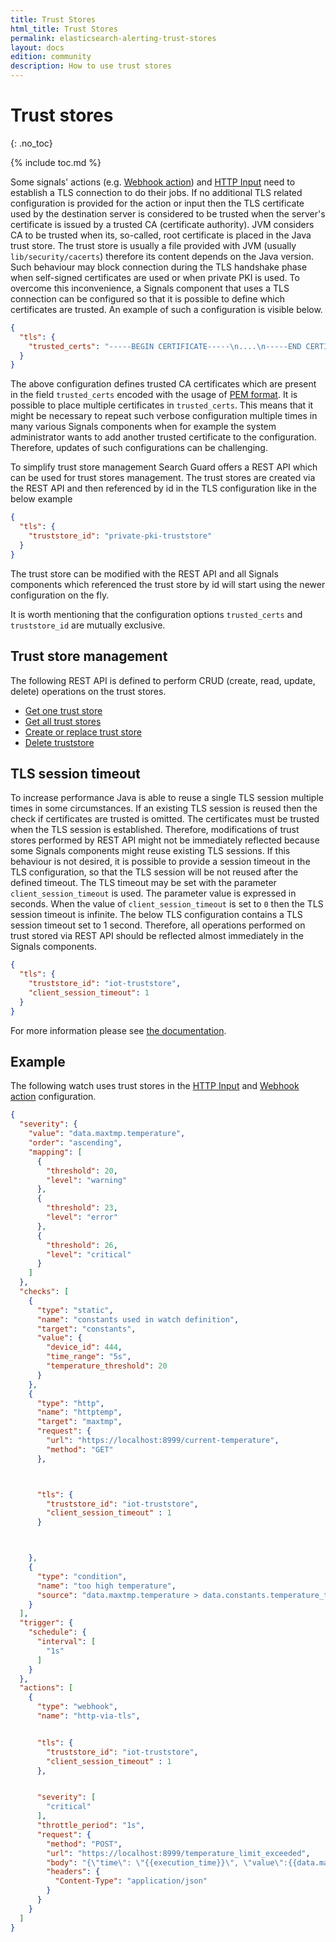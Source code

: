 ```yaml
---
title: Trust Stores
html_title: Trust Stores
permalink: elasticsearch-alerting-trust-stores
layout: docs
edition: community
description: How to use trust stores
---
```

<!--- Copyright 2022 floragunn GmbH -->

# Trust stores
{: .no_toc}

{% include toc.md %}

Some signals' actions (e.g. [Webhook action](elasticsearch-alerting-actions-webhook)) and [HTTP Input](elasticsearch-alerting-inputs-http)
need to establish a TLS connection to do their jobs. If no additional TLS related configuration is provided for the action or input then 
the TLS certificate used by the destination server is considered to be trusted when the server's certificate is issued by a trusted CA 
(certificate authority). JVM considers CA to be trusted when its, so-called, root certificate is placed in the Java trust store. 
The trust store is usually a file provided with JVM (usually `lib/security/cacerts`) therefore its content depends on the Java version. 
Such behaviour may block connection during the TLS handshake phase when self-signed certificates are used or when private PKI is used. 
To overcome this inconvenience, a Signals component that uses a TLS connection can be configured so that it is possible to define which 
certificates are trusted.  An example of such a configuration is visible below.
```json
{
  "tls": {
    "trusted_certs": "-----BEGIN CERTIFICATE-----\n....\n-----END CERTIFICATE-----\n"
  }
}
```

The above configuration defines trusted CA certificates which are present in the field `trusted_certs` encoded with the usage of
[PEM format](https://www.rfc-editor.org/rfc/rfc7468). It is possible to place multiple certificates in `trusted_certs`. This means that it 
might be necessary to repeat such verbose configuration multiple times in many various Signals components when for example the system 
administrator wants to add another trusted certificate to the configuration. Therefore, updates of such configurations can be challenging.

To simplify trust store management Search Guard offers a REST API which can be used for trust stores management. The trust stores are created
via the REST API and then referenced by id in the TLS configuration like in the below example
```json
{
  "tls": {
    "truststore_id": "private-pki-truststore"
  }
}
```

The trust store can be modified with the REST API and all Signals components which referenced the trust store by id will start using the newer configuration
on the fly.

It is worth mentioning that the configuration options `trusted_certs` and `truststore_id` are mutually exclusive.

## Trust store management

The following REST API is defined to perform CRUD (create, read, update, delete) operations on the trust stores.
* [Get one trust store](elasticsearch-alerting-rest-api-trust-store-get-one)
* [Get all trust stores](elasticsearch-alerting-rest-api-trust-store-get-all)
* [Create or replace trust store](elasticsearch-alerting-rest-api-trust-store-create-or-replace)
* [Delete truststore](elasticsearch-alerting-rest-api-trust-store-delete)
 
## TLS session timeout
To increase performance Java is able to reuse a single TLS session multiple times in some circumstances. If an existing TLS session is reused
then the check if certificates are trusted is omitted. The certificates must be trusted when the TLS session is established. Therefore,
modifications of trust stores performed by REST API might not be immediately reflected because some Signals components might reuse existing
TLS sessions. If this behaviour is not desired, it is possible to provide a session timeout in the TLS configuration, so that the TLS
session will be not reused after the defined timeout. The TLS timeout may be set with the
parameter `client_session_timeout` is used. The parameter value is expressed in seconds. When the value of `client_session_timeout` is
set to `0` then the TLS session timeout is infinite. The below TLS configuration contains a TLS session timeout set to 1 second.
Therefore, all operations performed on trust stored via REST API should be reflected almost immediately in the Signals components.

```json
{
  "tls": {
    "truststore_id": "iot-truststore",
    "client_session_timeout": 1
  }
}
```
For more information please see 
[the documentation](https://docs.oracle.com/javase/8/docs/api/javax/net/ssl/SSLSessionContext.html#setSessionTimeout-int-).

## Example
The following watch uses trust stores in the [HTTP Input](elasticsearch-alerting-inputs-http) and 
[Webhook action](elasticsearch-alerting-actions-webhook) configuration.
```json
{
  "severity": {
    "value": "data.maxtmp.temperature",
    "order": "ascending",
    "mapping": [
      {
        "threshold": 20,
        "level": "warning"
      },
      {
        "threshold": 23,
        "level": "error"
      },
      {
        "threshold": 26,
        "level": "critical"
      }
    ]
  },
  "checks": [
    {
      "type": "static",
      "name": "constants used in watch definition",
      "target": "constants",
      "value": {
        "device_id": 444,
        "time_range": "5s",
        "temperature_threshold": 20
      }
    },
    {
      "type": "http",
      "name": "httptemp",
      "target": "maxtmp",
      "request": {
        "url": "https://localhost:8999/current-temperature",
        "method": "GET"
      },



      "tls": {
        "truststore_id": "iot-truststore",
        "client_session_timeout" : 1
      }



    },
    {
      "type": "condition",
      "name": "too high temperature",
      "source": "data.maxtmp.temperature > data.constants.temperature_threshold"
    }
  ],
  "trigger": {
    "schedule": {
      "interval": [
        "1s"
      ]
    }
  },
  "actions": [
    {
      "type": "webhook",
      "name": "http-via-tls",


      "tls": {
        "truststore_id": "iot-truststore",
        "client_session_timeout" : 1
      },


      "severity": [
        "critical"
      ],
      "throttle_period": "1s",
      "request": {
        "method": "POST",
        "url": "https://localhost:8999/temperature_limit_exceeded",
        "body": "{\"time\": \"{{execution_time}}\", \"value\":{{data.maxtmp.temperature}}},\"device_id\":{{data.constants.device_id}}",
        "headers": {
          "Content-Type": "application/json"
        }
      }
    }
  ]
}
```
